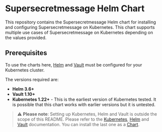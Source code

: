 # Supersecretmessage Helm Chart

This repository contains the Supersecretmessage Helm chart for installing
and configuring Supersecretmessage on Kubernetes. This chart supports multiple use
cases of Supersecretmessage on Kubernetes depending on the values provided.

## Prerequisites

To use the charts here, [Helm](https://helm.sh/) and [Vault](https://www.vaultproject.io/) must be configured for your
Kubernetes cluster.

The versions required are:

* **Helm 3.6+**
* **Vault 1.10+**
* **Kubernetes 1.22+** - This is the earliest version of Kubernetes tested.
  It is possible that this chart works with earlier versions but it is
  untested.

> :warning: **Please note**: Setting up Kubernetes, Helm and Vault is outside the scope of
this README. Please refer to the [Kubernetes](https://kubernetes.io/docs/home/), [Helm](https://helm.sh/docs/intro/install/) and [Vault](https://developer.hashicorp.com/vault/tutorials/kubernetes/kubernetes-raft-deployment-guide) documentation. You can install the last one as a [Chart](https://developer.hashicorp.com/vault/docs/platform/k8s/helm).
